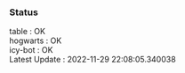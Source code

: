 ### Status


table : OK  
hogwarts : OK  
icy-bot : OK  
Latest Update : 2022-11-29 22:08:05.340038
